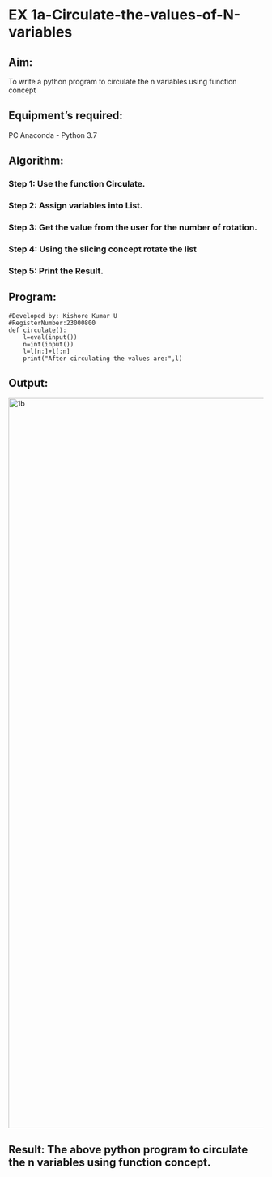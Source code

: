 # EX 1a-Circulate-the-values-of-N-variables
## Aim:
To write a python program to circulate the n variables using function concept
## Equipment’s required:
PC
Anaconda - Python 3.7
## Algorithm: 
### Step 1: Use the function Circulate.
### Step 2: Assign variables into List.
### Step 3: Get the value from the user for the number of rotation.
### Step 4: Using the slicing concept rotate the list
### Step 5: Print the Result.

## Program:
```#Program to circulate N values.
#Developed by: Kishore Kumar U
#RegisterNumber:23000800
def circulate():
    l=eval(input())
    n=int(input())
    l=l[n:]+l[:n]
    print("After circulating the values are:",l)
```

## Output:
<img width="1440" alt="1b" src="https://github.com/Kishorekumar22060/Circulate-the-values-of-N-variables/assets/141472136/8241a521-ddae-4cff-95ef-29557c6207af">


## Result: The above python program to circulate the n variables using function concept.
